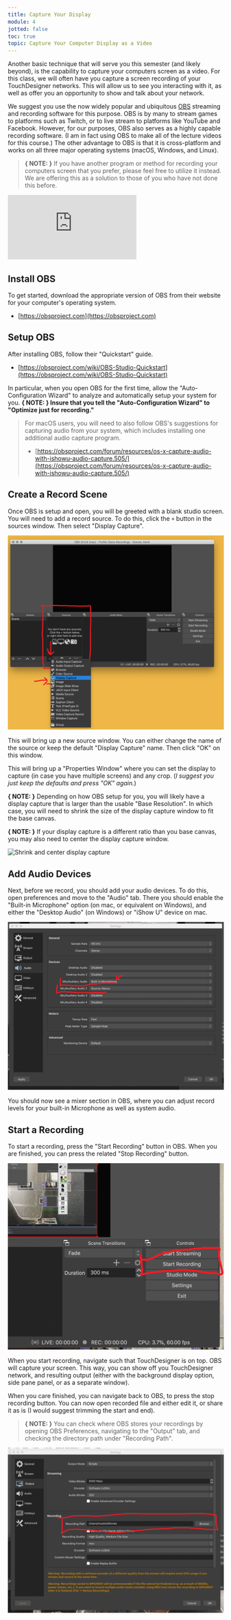 ```yaml
---
title: Capture Your Display
module: 4
jotted: false
toc: true
topic: Capture Your Computer Display as a Video
---
```


Another basic technique that will serve you this semester (and likely beyond), is the capability to capture your computers screen as a video. For this class, we will often have you capture a screen recording of your TouchDesigner networks. This will allow us to see you interacting with it, as well as offer you an opportunity to show and talk about your network.

We suggest you use the now widely popular and ubiquitous [OBS](https://obsproject.com) streaming and recording software for this purpose. OBS is by many to stream games to platforms such as Twitch, or to live stream to platforms like YouTube and Facebook. However, for our purposes, OBS also serves as a highly capable recording software. (I am in fact using OBS to make all of the lecture videos for this course.) The other advantage to OBS is that it is cross-platform and works on all three major operating systems (macOS, Windows, and Linux).

> **{ NOTE: }** If you have another program or method for recording your computers screen that you prefer, please feel free to utilize it instead. We are offering this as a solution to those of you who have not done this before.

<div class="embed-responsive embed-responsive-16by9"><iframe class="embed-responsive-item" src="https://www.youtube.com/embed/VVGLYxcBYfg" frameborder="0" allow="accelerometer; autoplay; encrypted-media; gyroscope; picture-in-picture" allowfullscreen></iframe></div>

## Install OBS

To get started, download the appropriate version of OBS from their website for your computer's operating system.

- [https://obsproject.com](https://obsproject.com)

## Setup OBS

After installing OBS, follow their "Quickstart" guide.

- [https://obsproject.com/wiki/OBS-Studio-Quickstart](https://obsproject.com/wiki/OBS-Studio-Quickstart)

In particular, when you open OBS for the first time, allow the "Auto-Configuration Wizard" to analyze and automatically setup your system for you. **{ NOTE: } Insure that you tell the "Auto-Configuration Wizard" to "Optimize just for recording."**

> For macOS users, you will need to also follow OBS's suggestions for capturing audio from your system, which includes installing one additional audio capture program.
>
> - [https://obsproject.com/forum/resources/os-x-capture-audio-with-ishowu-audio-capture.505/](https://obsproject.com/forum/resources/os-x-capture-audio-with-ishowu-audio-capture.505/)

## Create a Record Scene

Once OBS is setup and open, you will be greeted with a blank studio screen. You will need to add a record source. To do this, click the `+` button in the sources window. Then select "Display Capture".

![Create a display capture source](../imgs/displayCaptureSource.png "Create a display capture source")

This will bring up a new source window. You can either change the name of the source or keep the default "Display Capture" name. Then click "OK" on this window.

This will bring up a "Properties Window" where you can set the display to capture (in case you have multiple screens) and any crop. (_I suggest you just keep the defaults and press "OK" again._)

**{ NOTE: }** Depending on how OBS setup for you, you will likely have a display capture that is larger than the usable "Base Resolution". In which case, you will need to shrink the size of the display capture window to fit the base canvas.

**{ NOTE: }** If your display capture is a different ratio than you base canvas, you may also need to center the display capture window.

![Shrink and center display capture](../imgs/fitToCanvas.gif "Shrink and center display capture")

## Add Audio Devices

Next, before we record, you should add your audio devices. To do this, open preferences and move to the "Audio" tab. There you should enable the "Built-in Microphone" option (on mac, or equivalent on Windows), and either the "Desktop Audio" (on Windows) or "iShow U" device on mac.

![Audio Preferences in OBS](../imgs/audioPref.png "Audio Preferences in OBS")

You should now see a mixer section in OBS, where you can adjust record levels for your built-in Microphone as well as system audio.

## Start a Recording

To start a recording, press the "Start Recording" button in OBS. When you are finished, you can press the related "Stop Recording" button.

![Recording button in OBS](../imgs/recordButton.png "Recording button in OBS")

When you start recording, navigate such that TouchDesigner is on top. OBS will capture your screen. This way, you can show off you TouchDesigner network, and resulting output (either with the background display option, side pane panel, or as a separate window).

When you care finished, you can navigate back to OBS, to press the stop recording button. You can now open recorded file and either edit it, or share it as is (I would suggest trimming the start and end).

> **{ NOTE: }** You can check where OBS stores your recordings by opening OBS Preferences, navigating to the "Output" tab, and checking the directory path under "Recording Path".

![Recording path in OBS](../imgs/recordingPath.png "Recording path in OBS")
